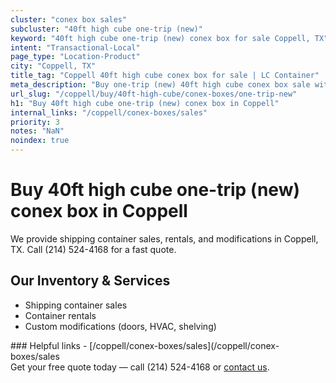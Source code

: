 ```yaml
---
cluster: "conex box sales"
subcluster: "40ft high cube one-trip (new)"
keyword: "40ft high cube one-trip (new) conex box for sale Coppell, TX"
intent: "Transactional-Local"
page_type: "Location-Product"
city: "Coppell, TX"
title_tag: "Coppell 40ft high cube conex box for sale | LC Container"
meta_description: "Buy one-trip (new) 40ft high cube conex box sale with local delivery in Coppell, TX. LC Container — local Since 2003. Request a fast quote today."
url_slug: "/coppell/buy/40ft-high-cube/conex-boxes/one-trip-new"
h1: "Buy 40ft high cube one-trip (new) conex box in Coppell"
internal_links: "/coppell/conex-boxes/sales"
priority: 3
notes: "NaN"
noindex: true
---
```


# Buy 40ft high cube one-trip (new) conex box in Coppell

We provide shipping container sales, rentals, and modifications in Coppell, TX. Call (214) 524-4168 for a fast quote.

## Our Inventory & Services
- Shipping container sales
- Container rentals
- Custom modifications (doors, HVAC, shelving)

<div data-section="internal-links">
### Helpful links
- [/coppell/conex-boxes/sales](/coppell/conex-boxes/sales
</div>

<div data-section="cta">
Get your free quote today — call (214) 524-4168 or <a href="/contact">contact us</a>.
</div>

<script type="application/ld+json">{"@context":"https://schema.org","@type":"FAQPage","mainEntity":[{"@type":"Question","name":"How much does delivery cost in Coppell, TX?","acceptedAnswer":{"@type":"Answer","text":"Delivery costs vary by distance and container size. Most deliveries in Coppell, TX range from $150-$300. Call (214) 524-4168 for an exact quote based on your specific location."}},{"@type":"Question","name":"Do you offer financing or payment plans?","acceptedAnswer":{"@type":"Answer","text":"We accept major credit cards, checks, and can discuss commercial terms for bulk purchases. Call (214) 524-4168 to discuss options."}},{"@type":"Question","name":"Can you customize containers in Coppell, TX?","acceptedAnswer":{"@type":"Answer","text":"Yes — we perform modifications like doors, HVAC, insulation, and shelving. Request a custom quote at (214) 524-4168 or via our contact form."}}]}</script>
